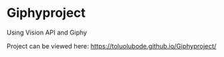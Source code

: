 # Giphyproject
Using Vision API and Giphy

Project can be viewed here:
 https://toluolubode.github.io/Giphyproject/
